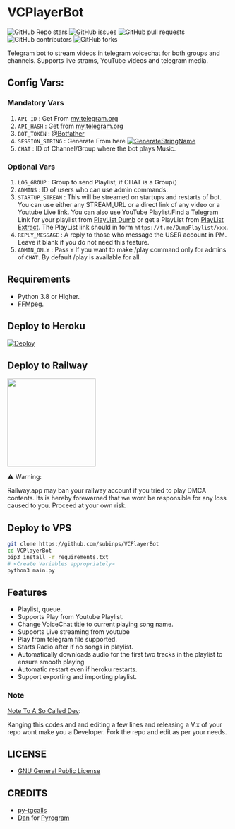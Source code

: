 # VCPlayerBot

![GitHub Repo stars](https://img.shields.io/github/stars/subinps/VCPlayerBot?color=blue&style=flat)
![GitHub issues](https://img.shields.io/github/issues/subinps/VCPlayerBot)
![GitHub pull requests](https://img.shields.io/github/issues-pr/subinps/VCPlayerBot)
![GitHub contributors](https://img.shields.io/github/contributors/subinps/VCPlayerBot?style=flat)
![GitHub forks](https://img.shields.io/github/forks/subinps/VCPlayerBot?style=flat)

Telegram bot to stream videos in telegram voicechat for both groups and channels. Supports live strams, YouTube videos and telegram media.

## Config Vars:
### Mandatory Vars
1. `API_ID` : Get From [my.telegram.org](https://my.telegram.org/)
2. `API_HASH` : Get from [my.telegram.org](https://my.telegram.org)
3. `BOT_TOKEN` : [@Botfather](https://telegram.dog/BotFather)
4. `SESSION_STRING` : Generate From here [![GenerateStringName](https://img.shields.io/badge/repl.it-generateStringName-yellowgreen)](https://repl.it/@subinps/getStringName)
5. `CHAT` : ID of Channel/Group where the bot plays Music.
### Optional Vars
1. `LOG_GROUP` : Group to send Playlist, if CHAT is a Group()
2. `ADMINS` : ID of users who can use admin commands.
3. `STARTUP_STREAM` : This will be streamed on startups and restarts of bot. You can use either any STREAM_URL or a direct link of any video or a Youtube Live link. You can also use YouTube Playlist.Find a Telegram Link for your playlist from [PlayList Dumb](https://telegram.dog/DumpPlaylist) or get a PlayList from [PlayList Extract](https://telegram.dog/GetAPlaylistbot). The PlayList link should in form `https://t.me/DumpPlaylist/xxx`.
4. `REPLY_MESSAGE` : A reply to those who message the USER account in PM. Leave it blank if you do not need this feature. 
5. `ADMIN_ONLY` : Pass `Y` If you want to make /play command only for admins of `CHAT`. By default /play is available for all.



## Requirements
- Python 3.8 or Higher.
- [FFMpeg](https://www.ffmpeg.org/).



## Deploy to Heroku

[![Deploy](https://www.herokucdn.com/deploy/button.svg)](https://heroku.com/deploy?template=https://github.com/talhazan/VCPlayerBot)

## Deploy to Railway
<p><a href=https://railway.app/new/template?template=https%3A%2F%2Fgithub.com%2Ftalhazan%2FVCPlayerBot&envs=API_ID%2CAPI_HASH%2CBOT_TOKEN%2CCHAT%2CSESSION_STRING%2CLOG_GROUP%2CADMINS%2CSTARTUP_STREAM%2CREPLY_MESSAGE%2CADMIN_ONLY&optionalEnvs=LOG_GROUP%2CADMINS%2CSTARTUP_STREAM%2CREPLY_MESSAGE%2CADMIN_ONLY&API_IDDesc=Get+From+my.telegram.org&API_HASHDesc=Get+from+my.telegram.org&BOT_TOKENDesc=Get+from%40Botfather&CHATDesc=ID+of+Channel%2FGroup+where+the+bot+plays+Music.&SESSION_STRINGDesc=Pyrogram+string+session+of+a+user+account&LOG_GROUPDesc=Group+to+send+Playlist%2C+if+CHAT+is+a+Group%28%29&ADMINSDesc=+ID+of+users+who+can+use+admin+commands.&STARTUP_STREAMDesc=This+will+be+streamed+on+startups+and+restarts+of+bot.+You+can+use+either+any+STREAM_URL+or+a+direct+link+of+any+video+or+a+Youtube+Live+link.+You+can+also+use+YouTube+Playlist.Find+a+Telegram+Link+for+your+playlist+from+%40DumpPlaylist+or+get+a+PlayList+from++%40GetPlaylistBot.+&REPLY_MESSAGEDesc=A+reply+to+those+who+message+the+USER+account+in+PM.+Leave+it+blank+if+you+do+not+need+this+feature.&ADMIN_ONLYDesc=Pass+Y+If+you+want+to+make+%2Fplay+command+only+for+admins+of+CHAT.+By+default+%2Fplay+is+available+for+all&referralCode=subinps> <img src="https://img.shields.io/badge/Deploy%20To%20Railway-blueviolet?style=for-the-badge&logo=railway" width="200""/></a></p>

⚠️ Warning:

Railway.app may ban your railway account if you tried to play DMCA contents. Its is hereby forewarned that we wont be responsible for any loss caused to you. Proceed at your own risk.
 
## Deploy to VPS

```sh
git clone https://github.com/subinps/VCPlayerBot
cd VCPlayerBot
pip3 install -r requirements.txt
# <Create Variables appropriately>
python3 main.py
```

## Features

- Playlist, queue.
- Supports Play from Youtube Playlist.
- Change VoiceChat title to current playing song name.
- Supports Live streaming from youtube
- Play from telegram file supported.
- Starts Radio after if no songs in playlist.
- Automatically downloads audio for the first two tracks in the playlist to ensure smooth playing
- Automatic restart even if heroku restarts.
- Support exporting and importing playlist.

### Note

[Note To A So Called Dev](https://telegram.dog/GetTGLink/802):  

Kanging this codes and and editing a few lines and releasing a V.x of your repo wont make you a Developer.
Fork the repo and edit as per your needs.

## LICENSE

- [GNU General Public License](./LICENSE)


## CREDITS

- [py-tgcalls](https://github.com/pytgcalls/pytgcalls)
- [Dan](https://github.com/delivrance) for [Pyrogram](https://github.com/pyrogram/pyrogram)


